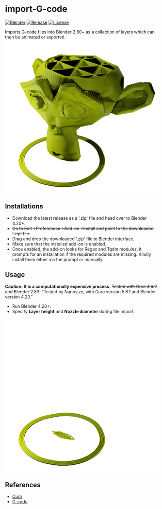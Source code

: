 # import-G-code
[![Blender](https://img.shields.io/badge/Blender-4.20%2B-orange)](https://www.blender.org/)
[![Release](https://img.shields.io/github/v/release/blender-for-science/import-G-code)](https://github.com/blender-for-science/import-G-code/releases)
[![License](https://img.shields.io/github/license/blender-for-science/import-G-code)](https://github.com/blender-for-science/import-G-code/blob/master/LICENSE.md)


Imports G-code files into Blender 2.80+ as a collection of layers which can then be animated or exported.
![suzanne](./resources/suzanne.png)

## Installations
*   Download the latest release as a '.zip' file and head over to Blender 4.20+.  
*   ~~Go to Edit->Preferences->Add-on->Install and point to the downloaded '.zip' file.~~
*   Drag and drop the downloaded '.zip' file to Blender interface.
*   Make sure that the installed add-on is enabled. 
*   Once enabled, the add-on looks for Regex and Tqdm modules, it prompts for an installation if the required modules are missing. Kindly install them either via the prompt or manually.

## Usage
**Caution: It is a computationally expensive process.**
~~Tested with Cura 4.6.2 and Blender 2.83.~~
"Tested by Nanosize, with Cura version 5.8.1 and Blender version 4.20."

*   Run Blender 4.20+.
*   Specify **Layer height** and **Nozzle diameter** during file import.

![suzanne](./resources/suzanne.gif)

## References
*   [Cura](https://ultimaker.com/software/ultimaker-cura)
*   [G-code](https://reprap.org/wiki/G-code)
